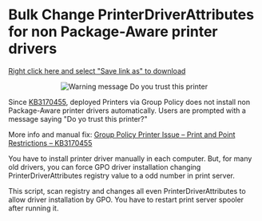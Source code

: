 # Bulk Change PrinterDriverAttributes for non Package-Aware printer drivers

[Right click here and select "Save link as" to download](https://raw.githubusercontent.com/juangranados/powershell-scripts/main/Bulk%20Change%20PrinterDriverAttributes%20for%20non%20Package-Aware%20printer%20drivers/ChangePrinterDriverAttributes.ps1)

<p align="center">
  <img alt="Warning message Do you trust this printer" src="https://raw.githubusercontent.com/juangranados/powershell-scripts/main/Bulk%20Change%20PrinterDriverAttributes%20for%20non%20Package-Aware%20printer%20drivers/do_you_trust_this_printer.png">
</p>

Since [KB3170455](https://support.microsoft.com/en-us/topic/ms16-087-security-update-for-windows-print-spooler-components-july-12-2016-afceb380-914b-500f-5aa2-904fe6d13817), deployed Printers via Group Policy does not install  non Package-Aware printer drivers automatically. Users are prompted with a message saying "Do yo trust this printer?"

More info and manual fix: [Group Policy Printer Issue – Print and Point Restrictions – KB3170455](https://www.richardwalz.com/group-policy-printer-issue-print-and-point-restrictions-kb3170455/)

You have to install printer driver manually in each computer. But,  for many old drivers, you can force GPO driver installation changing  PrinterDriverAttributes registry value to a odd number in print server.

This script, scan registry and changes all even PrinterDriverAttributes to allow driver installation by GPO. You have to restart print  server spooler after running it.

